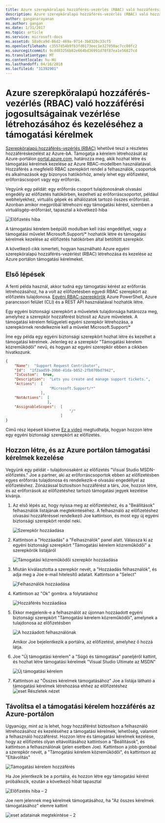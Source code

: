 ```yaml
---
title: Azure szerepköralapú hozzáférés-vezérlés (RBAC) való hozzáférési jogosultságainak vezérlése létrehozásához és kezeléséhez a támogatási kérelmek |} Microsoft Docs
description: Azure szerepköralapú hozzáférés-vezérlés (RBAC) való hozzáférési jogosultságainak vezérlése létrehozásához és kezeléséhez a támogatási kérelmek
author: ganganarayanan
ms.author: gangan
ms.date: 1/31/2017
ms.topic: article
ms.service: microsoft-docs
ms.assetid: 58a0ca9d-86d2-469a-9714-3b8320c33cf5
ms.openlocfilehash: c3557d54b9fb3fd0173eec1e327050ac7cc80fc2
ms.sourcegitcommit: 9cdd83256b82e664bd36991d78f87ea1e56827cd
ms.translationtype: MT
ms.contentlocale: hu-HU
ms.lasthandoff: 04/16/2018
ms.locfileid: "31392901"
---
```

# <a name="azure-role-based-access-control-rbac-to-control-access-rights-to-create-and-manage-support-requests"></a>Azure szerepköralapú hozzáférés-vezérlés (RBAC) való hozzáférési jogosultságainak vezérlése létrehozásához és kezeléséhez a támogatási kérelmek

[Szerepköralapú hozzáférés-vezérlés (RBAC)](https://docs.microsoft.com/azure/role-based-access-control/overview) lehetővé teszi a részletes hozzáféréskezelést az Azure-bA.
Támogatja a kérelem létrehozását az Azure-portálon [portal.azure.com](https://portal.azure.com), határozza meg, akik hozhat létre és támogatási kérelmek kezelése az Azure RBAC-modellben használatával.
Hozzáférés a megfelelő RBAC szerepkört rendel a felhasználók, csoportok és alkalmazások egy bizonyos hatókörhöz, amely lehet egy előfizetést, erőforráscsoport vagy egy erőforrás.

Vegyünk egy példát: egy erőforrás csoport tulajdonosának olvasási engedély az előfizetés hatókörben, kezelheti az erőforráscsoportot, például webhelyekhez, virtuális gépek és alhálózatok tartozó összes erőforrást.
Azonban amikor megpróbál létrehozni egy támogatási kérést, szemben a virtuálisgép-erőforrást, tapasztal a következő hiba

![Előfizetés hiba](./media/create-manage-support-requests-using-access-control/subscription-error.png)

A támogatási kérelem beépülő modulban kell írási engedéllyel, vagy a támogatási művelet Microsoft.Support/* hozhatók létre és támogatási kérelmek kezelése az előfizetés hatókörben által betöltött szerepkör.

A következő cikk ismerteti, hogyan használható Azure egyéni szerepköralapú hozzáférés-vezérlést (RBAC) létrehozása és kezelése az Azure portálon támogatási kérelmeket.

## <a name="getting-started"></a>Első lépések

A fenti példa használ, akkor tudná egy támogatási kérést az erőforrás létrehozásához, ha a volt az előfizetésben egyedi RBAC szerepkört az előfizetés tulajdonosa.
[Egyéni RBAC-szerepkörök](https://azure.microsoft.com/documentation/articles/role-based-access-control-custom-roles/) Azure PowerShell, Azure parancssori felület (CLI) és a REST API használatával hozhatók létre.

Egy egyéni biztonsági szerepkört a műveletek tulajdonsága határozza meg, amelyhez a szerepkör hozzáférést biztosít az Azure műveletek.
A támogatási kérelem felügyeleti egyéni szerepkör létrehozása, a szerepkörnek rendelkeznie kell a művelet Microsoft.Support/*

Íme egy példa egy egyéni biztonsági szerepkört hozhat létre és kezelhet a támogatási kérelmek.
Jelenleg ez a szerepkör "Támogatási kérelem közreműködői" nevű, és hogyan az egyéni szerepkör ebben a cikkben hivatkozunk.

``` Json
{
    "Name":  "Support Request Contributor",
    "Id":  "1f2aad59-39b0-41da-b052-2fb070bd7942",
    "IsCustom":  true,
    "Description":  "Lets you create and manage support tickets.",
    "Actions":  [
                    "Microsoft.Support/*"
                ],
    "NotActions":  [
                   ],
    "AssignableScopes":  [
                             "/"
                         ]
}
```

Című rész lépéseit követve [Ez a videó](https://www.youtube.com/watch?v=-PaBaDmfwKI) megtudhatja, hogyan hozzon létre egy egyéni biztonsági szerepkört az előfizetés.

## <a name="create-and-manage-support-requests-in-the-azure-portal"></a>Hozzon létre, és az Azure portálon támogatási kérelmek kezelése

Vegyünk egy példát – tulajdonosaként az előfizetés "Visual Studio MSDN-előfizetés."
Joe a partner, aki az erőforráscsoportok ebben az előfizetésben egyes erőforrás tulajdonosa és rendelkezik-e olvasási engedéllyel az előfizetéshez.
Zónázással biztosítson hozzáférést a társ, Joe, hozzon létre, és az erőforrások az előfizetéshez tartozó támogatási jegyek kezelése kívánja.

1. Az első lépés az, hogy nyissa meg az előfizetéshez, és a "Beállítások" felhasználók listájának megtekintéséhez. A felhasználó az előfizetéshez olvasási hozzáféréssel rendelkező Joe kattintson, és most egy új egyéni biztonsági szerepkört rendel neki.

    ![Szerepkör hozzáadása](./media/create-manage-support-requests-using-access-control/add-role.png)

2. Kattintson a "Hozzáadás" a "Felhasználók" panel alatt. Válassza ki az egyéni biztonsági szerepkört "Támogatási kérelem közreműködői" a szerepkörök listájáról

    ![Támogatási közreműködői szerepkör hozzáadása](./media/create-manage-support-requests-using-access-control/add-support-contributor-role.png)

3. Miután kiválasztotta a szerepkör nevét, a "Hozzáadás felhasználók", és adja meg a Joe e-mail hitelesítő adatait. Kattintson a "Select"

    ![Felhasználók hozzáadása](./media/create-manage-support-requests-using-access-control/add-users.png)

4. Kattintson az "Ok" gombra. a folytatáshoz

    ![Hozzáférés hozzáadása](./media/create-manage-support-requests-using-access-control/add-access.png)

5. Ekkor megjelenik-e a felhasználót az újonnan hozzáadott egyéni biztonsági szerepkört "Támogatási kérelem közreműködői", amelynek a tulajdonosa az előfizetésben

    ![A hozzáadott felhasználónak](./media/create-manage-support-requests-using-access-control/user-added.png)

    Amikor Joe bejelentkezik a portálra, az előfizetést, amelyhez ő hozzá látja.

7. Joe "Új támogatási kérelem" a "Súgó és támogatása" paneljéről kattint, és hozhat létre támogatási kérelmek "Visual Studio Ultimate az MSDN"

    ![Új támogatási kérelem](./media/create-manage-support-requests-using-access-control/new-support-request.png)

8. Kattintson az "Összes kérelmek támogatásához" Joe a listája látható a támogatási kérelmek létrehozása ehhez az előfizetéshez ![eset Részletek nézet](./media/create-manage-support-requests-using-access-control/case-details-view.png)

## <a name="remove-support-request-access-in-the-azure-portal"></a>Távolítsa el a támogatási kérelem hozzáférés az Azure-portálon

Ugyanúgy, mint az is lehet, hogy hozzáférést biztosítson a felhasználó létrehozásához és kezeléséhez a támogatási kérelmek, lehetőség, valamint a felhasználó hozzáférést.
Hozzon létre és támogatási kérelmek kezelése, hogy az előfizetés olyan eltávolításához kattintson a "Beállítások", és kattintson a felhasználónak (jelen esetben Joe).
Kattintson a jobb gombbal a szerepkör nevét, a "Támogatási kérelem közreműködői", és kattintson az "Eltávolítás"

![Támogatási kérelem hozzáférés](./media/create-manage-support-requests-using-access-control/remove-support-request-access.png)

Ha Joe jelentkezik be a portálra, és hozzon létre egy támogatási kérést próbálkozik, ezután a következő hibát tapasztal

![Előfizetés hiba – 2](./media/create-manage-support-requests-using-access-control/subscription-error-2.png)

Joe nem jelennek meg kérelmek támogatásához, ha "Az összes kérelmek támogatásához" elemre kattint

![eset adatainak megtekintése – 2](./media/create-manage-support-requests-using-access-control/case-details-view-2.png)
